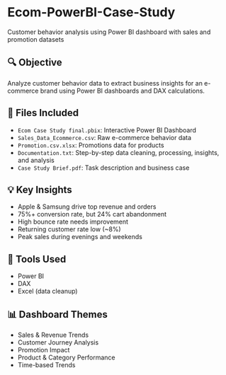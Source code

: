 # Ecom-PowerBI-Case-Study
Customer behavior analysis using Power BI dashboard with sales and promotion datasets

## 🔍 Objective
Analyze customer behavior data to extract business insights for an e-commerce brand using Power BI dashboards and DAX calculations.

## 📁 Files Included
- `Ecom Case Study final.pbix`: Interactive Power BI Dashboard
- `Sales_Data_Ecommerce.csv`: Raw e-commerce behavior data
- `Promotion.csv.xlsx`: Promotions data for products
- `Documentation.txt`: Step-by-step data cleaning, processing, insights, and analysis
- `Case Study Brief.pdf`: Task description and business case

## 💡 Key Insights
- Apple & Samsung drive top revenue and orders
- 75%+ conversion rate, but 24% cart abandonment
- High bounce rate needs improvement
- Returning customer rate low (~8%)
- Peak sales during evenings and weekends

## 🔧 Tools Used
- Power BI
- DAX
- Excel (data cleanup)

## 📊 Dashboard Themes
- Sales & Revenue Trends
- Customer Journey Analysis
- Promotion Impact
- Product & Category Performance
- Time-based Trends
